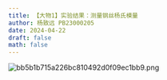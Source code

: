 ```yaml
---
title: 【大物1】实验结果：测量钢丝杨氏模量
author: 杨致远 PB23000205
date: 2024-04-22
draft: false
math: false
---
```

![bb5b1b715a226bc810492d0f09ec1bb9.png](https://barbarian-1306448949.cos.ap-nanjing.myqcloud.com/undefinedbb5b1b715a226bc810492d0f09ec1bb9.png)
